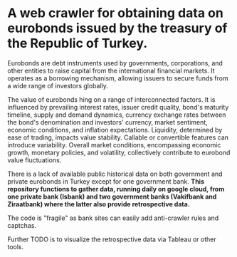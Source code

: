 # A web crawler for obtaining data on eurobonds issued by the treasury of the Republic of Turkey.

Eurobonds are debt instruments used by governments, corporations, and other entities to raise capital from the international financial markets. It operates as a borrowing mechanism, allowing issuers to secure funds from a wide range of investors globally. 

The value of eurobonds hing on a range of interconnected factors. It is influenced by prevailing interest rates, issuer credit quality, bond's maturity timeline, supply and demand dynamics, currency exchange rates between the bond's denomination and investors' currency, market sentiment, economic conditions, and inflation expectations. Liquidity, determined by ease of trading, impacts value stability. Callable or convertible features can introduce variability. Overall market conditions, encompassing economic growth, monetary policies, and volatility, collectively contribute to eurobond value fluctuations.

There is a lack of available public historical data on both government and private eurobonds in Turkey except for one government bank. **This repository functions to gather data, running daily on google cloud, from one private bank (Isbank) and two government banks (Vakifbank and Ziraatbank) where the latter also provide retrospective data.** 

The code is "fragile" as bank sites can easily add anti-crawler rules and captchas.

Further TODO is to visualize the retrospective data via Tableau or other tools.
